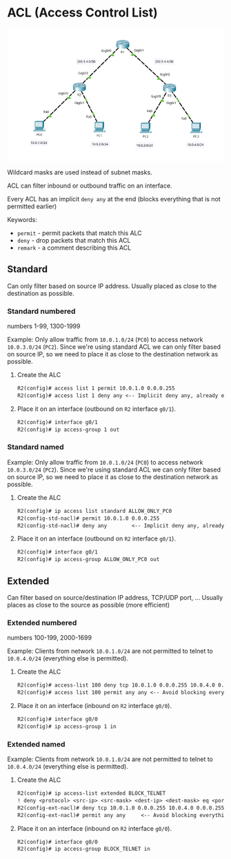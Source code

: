 # ACL (Access Control List)

![](img/ACL.png)

Wildcard masks are used instead of subnet masks.

ACL can filter inbound or outbound traffic on an interface.

Every ACL has an implicit `deny any` at the end (blocks everything that is not permitted earlier)

Keywords:

- `permit` - permit packets that match this ALC
- `deny` - drop packets that match this ACL
- `remark` - a comment describing this ACL

## Standard

Can only filter based on source IP address.
Usually placed as close to the destination as possible.

### Standard numbered

numbers 1-99, 1300-1999

Example: Only allow traffic from `10.0.1.0/24` (`PC0`) to access network `10.0.3.0/24` (`PC2`).
Since we're using standard ACL we can only filter based on source IP, so we need to place it as close to the destination network as possible.

1. Create the ALC

    ```txt
    R2(config)# access list 1 permit 10.0.1.0 0.0.0.255
    R2(config)# access list 1 deny any <-- Implicit deny any, already exists
    ```

2. Place it on an interface (outbound on `R2` interface `g0/1`).

    ```txt
    R2(config)# interface g0/1
    R2(config)# ip access-group 1 out
    ```

### Standard named

Example: Only allow traffic from `10.0.1.0/24` (`PC0`) to access network `10.0.3.0/24` (`PC2`).
Since we're using standard ACL we can only filter based on source IP, so we need to place it as close to the destination network as possible.

1. Create the ALC

    ```txt
    R2(config)# ip access list standard ALLOW_ONLY_PC0
    R2(config-std-nacl)# permit 10.0.1.0 0.0.0.255
    R2(config-std-nacl)# deny any        <-- Implicit deny any, already exists
    ```

2. Place it on an interface (outbound on `R2` interface `g0/1`).

    ```txt
    R2(config)# interface g0/1
    R2(config)# ip access-group ALLOW_ONLY_PC0 out
    ```

## Extended

Can filter based on source/destination IP address, TCP/UDP port, ...
Usually places as close to the source as possible (more efficient)

### Extended numbered

numbers 100-199, 2000-1699

Example: Clients from network `10.0.1.0/24` are not permitted to telnet to `10.0.4.0/24` (everything else is permitted).

1. Create the ALC

    ```txt
    R2(config)# access-list 100 deny tcp 10.0.1.0 0.0.0.255 10.0.4.0 0.0.0.255 eq telnet
    R2(config)# access list 100 permit any any <-- Avoid blocking everything with the implicit deny any
    ```

2. Place it on an interface (inbound on `R2` interface `g0/0`).

    ```txt
    R2(config)# interface g0/0
    R2(config)# ip access-group 1 in
    ```

### Extended named

Example: Clients from network `10.0.1.0/24` are not permitted to telnet to `10.0.4.0/24` (everything else is permitted).

1. Create the ALC

    ```txt
    R2(config)# ip access-list extended BLOCK_TELNET
    ! deny <protocol> <src-ip> <src-mask> <dest-ip> <dest-mask> eq <port>
    R2(config-ext-nacl)# deny tcp 10.0.1.0 0.0.0.255 10.0.4.0 0.0.0.255 eq telnet
    R2(config-ext-nacl)# permit any any     <-- Avoid blocking everything with the implicit deny any
    ```

2. Place it on an interface (inbound on `R2` interface `g0/0`).

    ```txt
    R2(config)# interface g0/0
    R2(config)# ip access-group BLOCK_TELNET in
    ```

